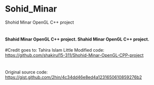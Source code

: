 # Sohid_Minar
Shohid Minar OpenGL C++ project
#


#### Shahid Minar OpenGL C++ project. Shahid Minar OpenGL C++ project.

#Credit goes to: Tahira Islam
Little Modified code: https://github.com/shakirul15-311/Shohid-Minar-OpenGL-CPP-project
#
Original source code: https://gist.github.com/2hin/4c34dd46e8ed4a1231650610859276b2
